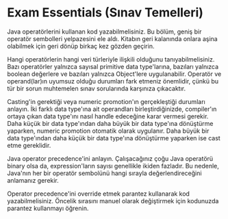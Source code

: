# Exam Essentials (Sınav Temelleri)

Java operatörlerini kullanan kod yazabilmelisiniz. Bu bölüm, geniş bir operatör sembolleri yelpazesini ele aldı. Kitabın
geri kalanında onlara aşina olabilmek için geri dönüp birkaç kez gözden geçirin.

Hangi operatörlerin hangi veri türleriyle ilişkili olduğunu tanıyabilmelisiniz. Bazı operatörler yalnızca sayısal
primitive data type'larına, bazıları yalnızca boolean değerlere ve bazıları yalnızca Object'lere uygulanabilir. Operatör
ve operand(lar)ın uyumsuz olduğu durumları fark etmeniz önemlidir, çünkü bu tür bir sorun muhtemelen sınav sorularında
karşınıza çıkacaktır.

Casting'in gerektiği veya numeric promotion'ın gerçekleştiği durumları anlayın. İki farklı data type'ına ait operandları
birleştirdiğinizde, compiler'ın ortaya çıkan data type'ını nasıl handle edeceğine karar vermesi gerekir. Daha küçük bir
data type'ından daha büyük bir data type'ına dönüştürme yaparken, numeric promotion otomatik olarak uygulanır. Daha
büyük bir data type'ından daha küçük bir data type'ına dönüştürme yaparken ise cast etme gereklidir.

Java operator precedence'ini anlayın. Çalışacağınız çoğu Java operatörü binary olsa da, expression'ların sayısı
genellikle ikiden fazladır. Bu nedenle, Java'nın her bir operatör sembolünü hangi sırayla değerlendireceğini anlamanız
gerekir.

Operator precedence'ini override etmek parantez kullanarak kod yazabilmelisiniz. Öncelik sırasını manuel olarak
değiştirmek için kodunuzda parantez kullanmayı öğrenin.

